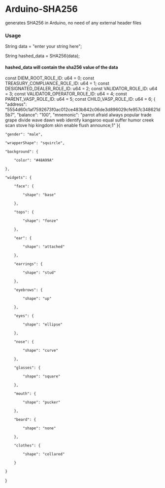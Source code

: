# Arduino-SHA256
generates SHA256 in Arduino, no need of any external header files

### Usage

String data = "enter your string here";

String hashed_data = SHA256(data);

#### hashed_data will contain the sha256 value of the data

const DIEM_ROOT_ROLE_ID: u64 = 0; const TREASURY_COMPLIANCE_ROLE_ID: u64 = 1; const DESIGNATED_DEALER_ROLE_ID: u64 = 2; const VALIDATOR_ROLE_ID: u64 = 3; const VALIDATOR_OPERATOR_ROLE_ID: u64 = 4; const PARENT_VASP_ROLE_ID: u64 = 5; const CHILD_VASP_ROLE_ID: u64 = 6;
{ "address": "5554d60c1af7592673f0ac012ce483b842c06de3d896029cfe957c348621d5b7", "balance": "100", "mnemonic": "parrot afraid always popular trade grape divide wave dawn web identify kangaroo equal suffer humor creek scan stove hip kingdom skin enable flush announce;1" }{

    "gender": "male",

    "wrapperShape": "squircle",

    "background": {

        "color": "#48A99A"

    },

    "widgets": {

        "face": {

            "shape": "base"

        },

        "tops": {

            "shape": "fonze"

        },

        "ear": {

            "shape": "attached"

        },

        "earrings": {

            "shape": "stud"

        },

        "eyebrows": {

            "shape": "up"

        },

        "eyes": {

            "shape": "ellipse"

        },

        "nose": {

            "shape": "curve"

        },

        "glasses": {

            "shape": "square"

        },

        "mouth": {

            "shape": "pucker"

        },

        "beard": {

            "shape": "none"

        },

        "clothes": {

            "shape": "collared"

        }

    }

}
